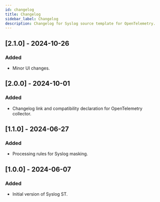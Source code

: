 ```yaml
---
id: changelog
title: Changelog
sidebar_label: Changelog
description: Changelog for Syslog source template for OpenTelemetry.
---
```


## [2.1.0] - 2024-10-26

### Added
- Minor UI changes.
## [2.0.0] - 2024-10-01

### Added
- Changelog link and compatibility declaration for OpenTelemetry collector.

## [1.1.0] - 2024-06-27

### Added
- Processing rules for Syslog masking.

## [1.0.0] - 2024-06-07

### Added
- Initial version of Syslog ST.